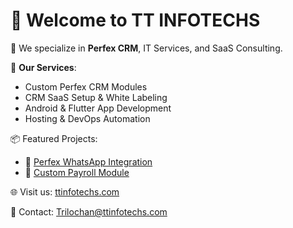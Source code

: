 # 👋 Welcome to TT INFOTECHS

🚀 We specialize in **Perfex CRM**, IT Services, and SaaS Consulting.

🔧 **Our Services**:
- Custom Perfex CRM Modules
- CRM SaaS Setup & White Labeling
- Android & Flutter App Development
- Hosting & DevOps Automation

📦 Featured Projects:
- 🔗 [Perfex WhatsApp Integration](https://github.com/ttinfotechs/perfex-whatsapp)
- 🔗 [Custom Payroll Module](https://github.com/ttinfotechs/perfex-payroll)

🌐 Visit us: [ttinfotechs.com](https://ttinfotechs.com)

📩 Contact: [Trilochan@ttinfotechs.com](mailto:Trilochan@ttinfotechs.com)
